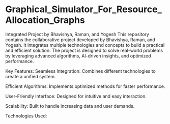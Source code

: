 # Graphical_Simulator_For_Resource_Allocation_Graphs
Integrated Project by Bhavishya, Raman, and Yogesh
This repository contains the collaborative project developed by Bhavishya, Raman, and Yogesh. It integrates multiple technologies and concepts to build a practical and efficient solution. The project is designed to solve real-world problems by leveraging advanced algorithms, AI-driven insights, and optimized performance.

Key Features:
Seamless Integration: Combines different technologies to create a unified system.

Efficient Algorithms: Implements optimized methods for faster performance.

User-Friendly Interface: Designed for intuitive and easy interaction.

Scalability: Built to handle increasing data and user demands.

Technologies Used:
